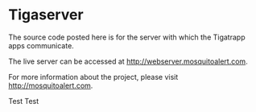 Tigaserver
=================

The source code posted here is for the server with which the Tigatrapp apps communicate. 

The live server can be accessed at http://webserver.mosquitoalert.com.

For more information about the project, please visit http://mosquitoalert.com.


Test
Test
